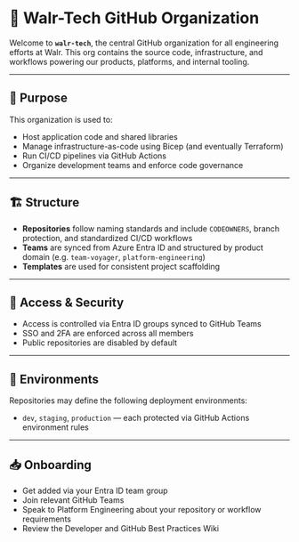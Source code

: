# 🧬 Walr-Tech GitHub Organization

Welcome to **`walr-tech`**, the central GitHub organization for all engineering efforts at Walr. This org contains the source code, infrastructure, and workflows powering our products, platforms, and internal tooling.

---

## 🧭 Purpose

This organization is used to:

- Host application code and shared libraries
- Manage infrastructure-as-code using Bicep (and eventually Terraform)
- Run CI/CD pipelines via GitHub Actions
- Organize development teams and enforce code governance

---

## 🏗️ Structure

- **Repositories** follow naming standards and include `CODEOWNERS`, branch protection, and standardized CI/CD workflows
- **Teams** are synced from Azure Entra ID and structured by product domain (e.g. `team-voyager`, `platform-engineering`)
- **Templates** are used for consistent project scaffolding

---

## 🔐 Access & Security

- Access is controlled via Entra ID groups synced to GitHub Teams
- SSO and 2FA are enforced across all members
- Public repositories are disabled by default

---

## 🚀 Environments

Repositories may define the following deployment environments:

- `dev`, `staging`, `production` — each protected via GitHub Actions environment rules

---

## 📥 Onboarding

- Get added via your Entra ID team group
- Join relevant GitHub Teams
- Speak to Platform Engineering about your repository or workflow requirements
- Review the Developer and GitHub Best Practices Wiki
